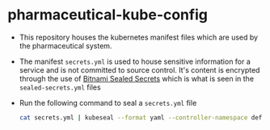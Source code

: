# pharmaceutical-kube-config

- This repository houses the kubernetes manifest files which are used by the pharmaceutical system.

- The manifest `secrets.yml` is used to house sensitive information for a service and is not committed to source control. It's content is encrypted through the use of [Bitnami Sealed Secrets](https://github.com/bitnami-labs/sealed-secrets) which is what is seen in the `sealed-secrets.yml` files

- Run the following command to seal a `secrets.yml` file
    ```bash  
    cat secrets.yml | kubeseal --format yaml --controller-namespace default --controller-name sealed-secrets > sealed-secrets.yml
    ```